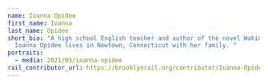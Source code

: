 ```yaml
---
name: Ioanna Opidee
first_name: Ioanna
last_name: Opidee
short_bio: "A high school English teacher and author of the novel Waking Slow,
  Ioanna Opidee lives in Newtown, Connecticut with her family. "
portraits:
  - media: 2021/03/ioanna-opidee
rail_contributor_url: https://brooklynrail.org/contributor/Ioanna-Opidee
---
```

